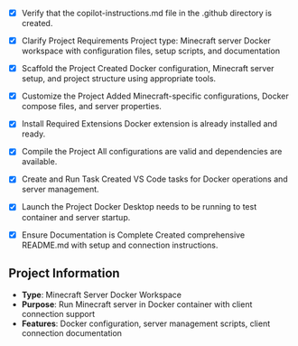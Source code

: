 - [x] Verify that the copilot-instructions.md file in the .github directory is created.

- [x] Clarify Project Requirements
	Project type: Minecraft server Docker workspace with configuration files, setup scripts, and documentation

- [x] Scaffold the Project
	Created Docker configuration, Minecraft server setup, and project structure using appropriate tools.

- [x] Customize the Project
	Added Minecraft-specific configurations, Docker compose files, and server properties.

- [x] Install Required Extensions
	Docker extension is already installed and ready.

- [x] Compile the Project
	All configurations are valid and dependencies are available.

- [x] Create and Run Task
	Created VS Code tasks for Docker operations and server management.

- [x] Launch the Project
	Docker Desktop needs to be running to test container and server startup.

- [x] Ensure Documentation is Complete
	Created comprehensive README.md with setup and connection instructions.

## Project Information
- **Type**: Minecraft Server Docker Workspace
- **Purpose**: Run Minecraft server in Docker container with client connection support
- **Features**: Docker configuration, server management scripts, client connection documentation